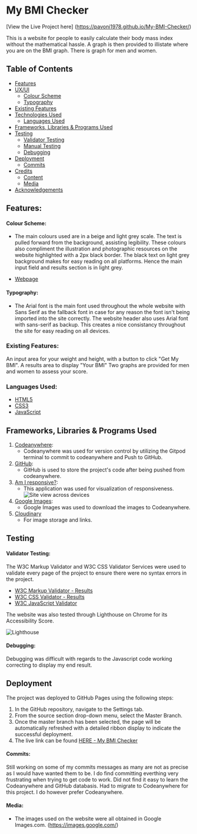 # My BMI Checker

[View the Live Project here] (https://pavoni1978.github.io/My-BMI-Checker/)

This is a website for people to easily calculate their body mass index without the mathematical hassle. A graph is then provided to illistate where you are on the BMI graph. There is graph for men and women.

## Table of Contents

+ [Features](#features)
+ [UX/UI](#uiux "UX/UI")
  + [Colour Scheme](#colour-scheme)
  + [Typography](#typography)
+ [Existing Features](#existing-features)
+ [Technologies Used](#technologies-used)
  + [Languages Used](#languages-used)
+ [Frameworks, Libraries & Programs Used](#frameworks-libraries--programs-used)
+ [Testing](#testing)
  + [Validator Testing](#validator-testing)
  + [Manual Testing](#manual-testing)
  + [Debugging](#debugging)
+ [Deployment](#deployment)
  + [Commits](#commits)
+ [Credits](#credits)
  + [Content](#content)
  + [Media](#media)
+ [Acknowledgements](#acknowledgements)

## Features:

#### **Colour Scheme:**
- The main colours used are in a beige and light grey scale. The text is pulled forward from the background, assisting legibility. These colours also compliment the illustration and photographic resources on the website highlighted with a 2px black border. The black text on light grey background makes for easy reading on all platforms. Hence the main input field and results section is in light grey.

- [Webpage](https://res.cloudinary.com/dawzrhuaf/image/upload/v1686320269/portfolio%20two/Webpage_oihu47.png)

#### **Typography:**
- The Arial font is the main font used throughout the whole website with Sans Serif as the fallback font in case for any reason the font isn't being imported into the site correctly. The website header also uses Arial font with sans-serif as backup. This creates a nice consistancy throughout the site for easy reading on all devices.

### Existing Features:
An input area for your weight and height, with a button to click "Get My BMI".
A results area to display "Your BMI"
Two graphs are provided for men and women to assess your score.

### **Languages Used:**
- [HTML5](https://en.wikipedia.org/wiki/HTML5)
- [CSS3](https://en.wikipedia.org/wiki/CSS)
- [JavaScript](https://en.wikipedia.org/wiki/JavaScript)

## Frameworks, Libraries & Programs Used

1. [Codeanywhere](https://codeanywhere.com/signin):
    - Codeanywhere was used for version control by utilizing the Gitpod terminal to commit to codeanywhere and Push to GitHub.
2. [GitHub]():
    - GitHub is used to store the project's code after being pushed from codeanywhere.
4. [Am I responsive?](https://ui.dev/amiresponsive?url=https://pavoni1978.github.io/My-BMI-Checker/):
    - This application was used for visualization of responsiveness.
   ![Site view across devices](https://res.cloudinary.com/dawzrhuaf/image/upload/v1682607183/amiresponsive_mrppyr.png)
5. [Google Images]():
    - Google Images was used to download the images to Codeanywhere.
6. [Cloudinary](https://cloudinary.com/)
    - For image storage and links.

## Testing

#### **Validator Testing:**
The W3C Markup Validator and W3C CSS Validator Services were used to validate every page of the project to ensure there were no syntax errors in the project.
- [W3C Markup Validator - Results](https://res.cloudinary.com/dawzrhuaf/image/upload/v1686321901/portfolio%20two/wc3_html_kg9kxw.png)
- [W3C CSS Validator - Results]()
- [W3C JavaScript Validator]()

The website was also tested through Lighthouse on Chrome for its Accessibility Score.

![Lighthouse](https://res.cloudinary.com/dawzrhuaf/image/upload/v1686320839/portfolio%20two/Lighthouse_jk3jua.png)


#### **Debugging:**
Debugging was difficult with regards to the Javascript code working correcting to display my end result.

## Deployment
The project was deployed to GitHub Pages using the following steps:
1. In the GitHub repository, navigate to the Settings tab.
2. From the source section drop-down menu, select the Master Branch.
3. Once the master branch has been selected, the page will be automatically refreshed with a detailed ribbon display to indicate the successful deployment.
4. The live link can be found [HERE - My BMI Checker](https://pavoni1978.github.io/My-BMI-Checker/)

#### **Commits:**
Still working on some of my commits messages as many are not as precise as I would have wanted them to be. I do find committing everthing very frustrating when trying to get code to work. Did not find it easy to learn the Codeanywhere and GitHub databasis. Had to migrate to Codeanywhere for this project. I do however prefer Codeanywhere.

#### **Media:**
- The images used on the website were all obtained in Google Images.com. (https://images.google.com/)
